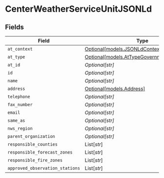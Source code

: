 # CenterWeatherServiceUnitJSONLd


## Fields

| Field                                                                                      | Type                                                                                       | Required                                                                                   | Description                                                                                |
| ------------------------------------------------------------------------------------------ | ------------------------------------------------------------------------------------------ | ------------------------------------------------------------------------------------------ | ------------------------------------------------------------------------------------------ |
| `at_context`                                                                               | [Optional[models.JSONLdContextUnion]](../models/jsonldcontextunion.md)                     | :heavy_minus_sign:                                                                         | N/A                                                                                        |
| `at_type`                                                                                  | [Optional[models.AtTypeGovernmentOrganization]](../models/attypegovernmentorganization.md) | :heavy_minus_sign:                                                                         | N/A                                                                                        |
| `at_id`                                                                                    | *Optional[str]*                                                                            | :heavy_minus_sign:                                                                         | N/A                                                                                        |
| `id`                                                                                       | *Optional[str]*                                                                            | :heavy_minus_sign:                                                                         | N/A                                                                                        |
| `name`                                                                                     | *Optional[str]*                                                                            | :heavy_minus_sign:                                                                         | N/A                                                                                        |
| `address`                                                                                  | [Optional[models.Address]](../models/address.md)                                           | :heavy_minus_sign:                                                                         | N/A                                                                                        |
| `telephone`                                                                                | *Optional[str]*                                                                            | :heavy_minus_sign:                                                                         | N/A                                                                                        |
| `fax_number`                                                                               | *Optional[str]*                                                                            | :heavy_minus_sign:                                                                         | N/A                                                                                        |
| `email`                                                                                    | *Optional[str]*                                                                            | :heavy_minus_sign:                                                                         | N/A                                                                                        |
| `same_as`                                                                                  | *Optional[str]*                                                                            | :heavy_minus_sign:                                                                         | N/A                                                                                        |
| `nws_region`                                                                               | *Optional[str]*                                                                            | :heavy_minus_sign:                                                                         | N/A                                                                                        |
| `parent_organization`                                                                      | *Optional[str]*                                                                            | :heavy_minus_sign:                                                                         | N/A                                                                                        |
| `responsible_counties`                                                                     | List[*str*]                                                                                | :heavy_minus_sign:                                                                         | N/A                                                                                        |
| `responsible_forecast_zones`                                                               | List[*str*]                                                                                | :heavy_minus_sign:                                                                         | N/A                                                                                        |
| `responsible_fire_zones`                                                                   | List[*str*]                                                                                | :heavy_minus_sign:                                                                         | N/A                                                                                        |
| `approved_observation_stations`                                                            | List[*str*]                                                                                | :heavy_minus_sign:                                                                         | N/A                                                                                        |